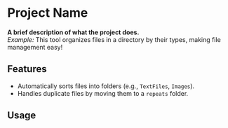 # Project Name

**A brief description of what the project does.**  
*Example:* This tool organizes files in a directory by their types, making file management easy!

## Features

- Automatically sorts files into folders (e.g., `TextFiles`, `Images`).
- Handles duplicate files by moving them to a `repeats` folder.

## Usage

